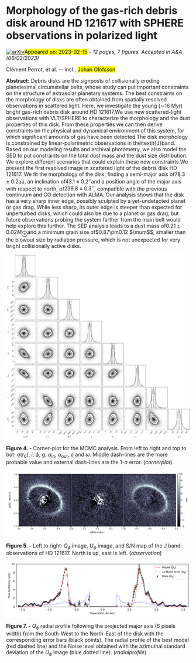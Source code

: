 <div class="macros" style="visibility:hidden;">
$\newcommand{\ensuremath}{}$
$\newcommand{\xspace}{}$
$\newcommand{\object}[1]{\texttt{#1}}$
$\newcommand{\farcs}{{.}''}$
$\newcommand{\farcm}{{.}'}$
$\newcommand{\arcsec}{''}$
$\newcommand{\arcmin}{'}$
$\newcommand{\ion}[2]{#1#2}$
$\newcommand{\textsc}[1]{\textrm{#1}}$
$\newcommand{\hl}[1]{\textrm{#1}}$
$\newcommand{\mum}{\SI{\micro\meter}}$
$\newcommand{\deg}{^{\circ}}$
$\newcommand{\degb}{^{\circ}}$</div>

<div class="macros" style="visibility:hidden;">
$\newcommand{$\ensuremath$}{}$
$\newcommand{$\xspace$}{}$
$\newcommand{$\object$}[1]{\texttt{#1}}$
$\newcommand{$\farcs$}{{.}''}$
$\newcommand{$\farcm$}{{.}'}$
$\newcommand{$\arcsec$}{''}$
$\newcommand{$\arcmin$}{'}$
$\newcommand{$\ion$}[2]{#1#2}$
$\newcommand{$\textsc$}[1]{\textrm{#1}}$
$\newcommand{$\hl$}[1]{\textrm{#1}}$
$\newcommand{$\mum$}{\SI{\micro\meter}}$
$\newcommand{$\deg$}{^{\circ}}$
$\newcommand{$\deg$b}{^{\circ}}$</div>



<div id="title">

# Morphology of the gas-rich debris disk around HD 121617 with SPHERE observations in polarized light

</div>
<div id="comments">

[![arXiv](https://img.shields.io/badge/arXiv-2302.07057-b31b1b.svg)](https://arxiv.org/abs/2302.07057)<mark>Appeared on: 2023-02-15</mark> - _12 pages, 7 figures. Accepted in A&A (06/02/2023)_

</div>
<div id="authors">

Clément Perrot, et al. -- incl., <mark><mark>Johan Olofsson</mark></mark>

</div>
<div id="abstract">

**Abstract:** Debris disks are the signposts of collisionally eroding planetesimal circumstellar belts, whose study can put important constraints on the structure of extrasolar planetary systems. The best constraints on the morphology of disks are often obtained from spatially resolved observations in scattered light. Here, we investigate the young ($\sim$16 Myr) bright gas-rich debris disk around HD 121617.We use new scattered-light observations with VLT/SPHERE to characterize the morphology and the dust properties of this disk. From these properties we can then derive constraints on the physical and dynamical environment of this system, for which significant amounts of gas have been detected.The disk morphology is constrained by linear-polarimetric observations in the\textit{J}band. Based on our modeling results and archival photometry, we also model the SED to put constraints on the total dust mass and the dust size distribution. We explore different scenarios that could explain these new constraints.We present the first resolved image in scattered light of the debris disk HD 121617. We fit the morphology of the disk, finding a semi-major axis of$78.3\pm0.2$au, an inclination of$43.1\pm0.2^{\circ}$and a position angle of the major axis with respect to north, of$239.8\pm0.3^{\circ}$, compatible with the previous continuum and CO detection with ALMA. Our analysis shows that the disk has a very sharp inner edge, possibly sculpted by a yet-undetected planet or gas drag. While less sharp, its outer edge is steeper than expected for unperturbed disks, which could also be due to a planet or gas drag, but future observations probing the system farther from the main belt would help explore this further. The SED analysis leads to a dust mass of$0.21\pm0.02 M_{\oplus}$and a minimum grain size of$0.87\pm0.12 $\mum$$, smaller than the blowout size by radiation pressure, which is not unexpected for very bright collisionally active disks.

</div>

<div id="div_fig1">

<img src="tmp_2302.07057/./images/test_triangle.png" alt="Fig4" width="100%"/>

**Figure 4. -** Corner-plot for the MCMC analysis. From left to right and top to bot: $a$($r_0$), $i$, $\phi$, $g$, $\alpha_\mathrm{in}$, $\alpha_\mathrm{out}$, $e$ and $\omega$. Middle dash-lines are the more probable value and external dash-lines are the 1-$\sigma$ error. (*cornerplot*)

</div>
<div id="div_fig2">

<img src="tmp_2302.07057/./images/Qphi-Uphi-SNRmap.png" alt="Fig5" width="100%"/>

**Figure 5. -** Left to right: $Q_\phi$ image, $U_\phi$ image, and S/N map of the $J$ band observations of HD 121617. North is up, east is left. (*observation*)

</div>
<div id="div_fig3">

<img src="tmp_2302.07057/./images/semi-major_axis_cut.png" alt="Fig7" width="100%"/>

**Figure 7. -** $Q_{\phi}$ radial profile following the projected major axis (6 pixels width) from the South-West to the North-East of the disk with the corresponding error bars (black points). The radial profile of the best model (red dashed line) and the Noise level obtained with the azimuthal standard deviation of the $U_{\phi}$ image (blue dotted line).
 (*radialprofile*)

</div>